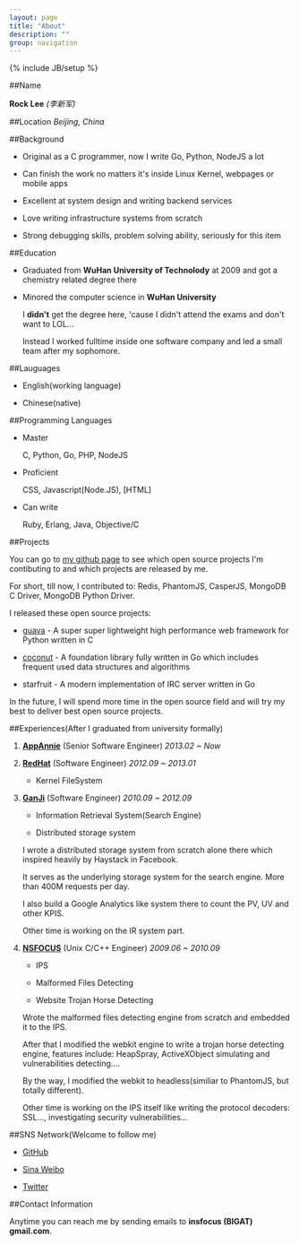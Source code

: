 ```yaml
---
layout: page
title: "About"
description: ""
group: navigation
---
```

{% include JB/setup %}


##Name

**Rock Lee** _(李新军)_

##Location
*Beijing, China*


##Background

* Original as a C programmer, now I write Go, Python, NodeJS a lot

* Can finish the work no matters it's inside Linux Kernel, webpages or mobile apps

* Excellent at system design and writing backend services

* Love writing infrastructure systems from scratch

* Strong debugging skills, problem solving ability, seriously for this item


##Education

* Graduated from **WuHan University of Technolody** at 2009 and got a chemistry related degree there

* Minored the computer science in **WuHan University**

  I **didn't** get the degree here, 'cause I didn't attend the exams and don't want to LOL...

  Instead I worked fulltime inside one software company and led a small team after my sophomore.


##Lauguages

* English(working language)

* Chinese(native)


##Programming Languages

* Master

  C, Python, Go, PHP, NodeJS

* Proficient

  CSS, Javascript(Node.JS), [HTML]

* Can write

  Ruby, Erlang, Java, Objective/C


##Projects

You can go to [my github page](https://github.com/RockLi) to see which open source projects I'm contibuting to and which projects are released by me.

For short, till now, I contributed to: Redis, PhantomJS, CasperJS, MongoDB C Driver, MongoDB Python Driver.

I released these open source projects:

* [guava](https://github.com/flatpeach/guava) - A super super lightweight high performance web framework for Python written in C

* [coconut](https://github.com/flatpeach/coconut) - A foundation library fully written in Go which includes frequent used data structures and algorithms

* starfruit - A modern implementation of IRC server written in Go

In the future, I will spend more time in the open source field and will try my best to deliver best open source projects.

##Experiences(After I graduated from university formally)

1. **[AppAnnie](http://www.appannie.com)** (Senior Software Engineer) _2013.02 ~ Now_

2. **[RedHat](http://www.redhat.com)** (Software Engineer) _2012.09 ~ 2013.01_

   * Kernel FileSystem


3. **[GanJi](http://www.ganji.com)** (Software Engineer) _2010.09 ~ 2012.09_

   * Information Retrieval System(Search Engine)

   * Distributed storage system


   I wrote a distributed storage system from scratch alone there which inspired heavily by Haystack in Facebook.

   It serves as the underlying storage system for the search engine. More than 400M requests per day.

   I also build a Google Analytics like system there to count the PV, UV and other KPIS.

   Other time is working on the IR system part.


4. **[NSFOCUS](http://www.nsfocus.com)** (Unix C/C++ Engineer) _2009.06 ~ 2010.09_

   * IPS

   * Malformed Files Detecting

   * Website Trojan Horse Detecting


   Wrote the malformed files detecting engine from scratch and embedded it to the IPS.

   After that I modified the webkit engine to write a trojan horse detecting engine, features include: HeapSpray, ActiveXObject simulating and vulnerabilities detecting....

   By the way, I modified the webkit to headless(similiar to PhantomJS, but totally different).

   Other time is working on the IPS itself like writing the protocol decoders: SSL..., investigating
   security vulnerabilities...


##SNS Network(Welcome to follow me)

* [GitHub](https://github.com/RockLi)

* [Sina Weibo](http://weibo.com/1849280184)

* [Twitter](https://twitter.com/RockLee_1987)

##Contact Information

Anytime you can reach me by sending emails to __insfocus (BIGAT) gmail.com__.

